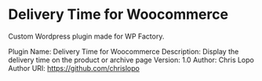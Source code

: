 # Delivery Time for Woocommerce
Custom Wordpress plugin made for WP Factory.

Plugin Name:       Delivery Time for Woocommerce
Description:       Display the delivery time on the product or archive page
Version:           1.0
Author:            Chris Lopo
Author URI:        https://github.com/chrislopo
